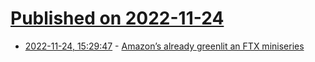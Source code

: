 # [Published on 2022-11-24](index.md)

* [2022-11-24, 15:29:47](https://news.ycombinator.com/item?id=33732414) - [Amazon’s already greenlit an FTX miniseries](https://www.theverge.com/2022/11/23/23475998/amazon-ftx-show-sam-bankman-fried)
